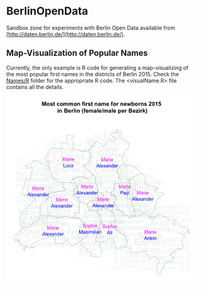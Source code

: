 # BerlinOpenData

Sandbox zone for experiments with Berlin Open Data available from
[http://daten.berlin.de/](http://daten.berlin.de/).

## Map-Visualization of Popular Names
Currently, the only example is R code for generating a map-visualizing
of the most popular first names in the districts of Berlin 2015. Check
the [Names/R](Names/R) folder for the appropriate R code. The
<visualName.R> file contains all the details.

![Karte](/Names/R/firstname-wordcloud.png)

